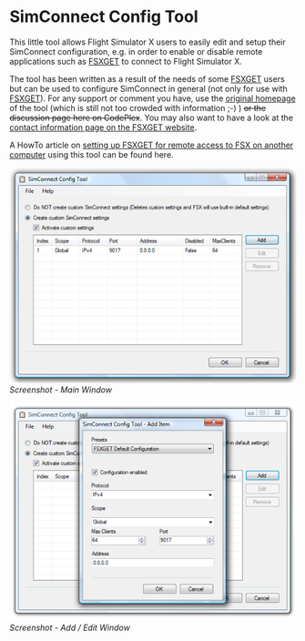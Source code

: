 # SimConnect Config Tool

This little tool allows Flight Simulator X users to easily edit and setup their SimConnect configuration, e.g. in order to enable or disable remote applications such as [FSXGET](http://www.juergentreml.de/fsxget) to connect to Flight Simulator X.

The tool has been written as a result of the needs of some [FSXGET](http://www.juergentreml.de/fsxget) users but can be used to configure SimConnect in general (not only for use with [FSXGET](http://www.juergentreml.de/fsxget)). For any support or comment you have, use the [original homepage](http://www.juergentreml.de/simconnectconfigtool) of the tool (which is still not too crowded with information ;-) ) <strike>or the discussion page here on CodePlex</strike>. You may also want to have a look at the [contact information page on the FSXGET website](https://github.com/jtreml/fsxget/wiki/Contact-&-Support).

A HowTo article on [setting up FSXGET for remote access to FSX on another computer](https://github.com/jtreml/fsxget/wiki/HowTo---SimConnect-Network-Configuration) using this tool can be found here.

![](screenshot01.png)
_Screenshot - Main Window_

![](screenshot02.png)
_Screenshot - Add / Edit Window_
